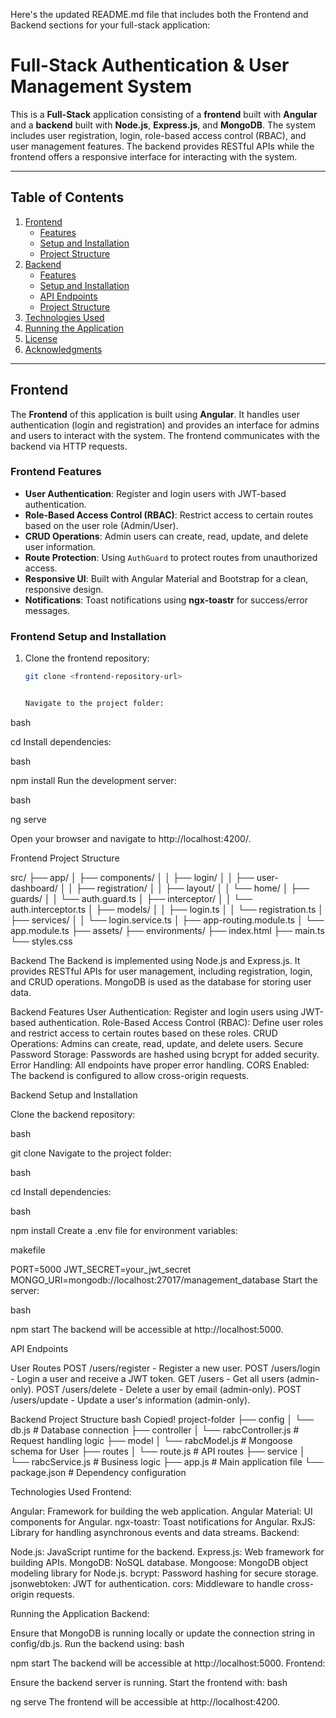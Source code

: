 Here's the updated README.md file that includes both the Frontend and Backend sections for your full-stack application:

# Full-Stack Authentication & User Management System

This is a **Full-Stack** application consisting of a **frontend** built with **Angular** and a **backend** built with **Node.js**, **Express.js**, and **MongoDB**. The system includes user registration, login, role-based access control (RBAC), and user management features. The backend provides RESTful APIs while the frontend offers a responsive interface for interacting with the system.

---

## Table of Contents

1. [Frontend](#frontend)
   - [Features](#frontend-features)
   - [Setup and Installation](#frontend-setup-and-installation)
   - [Project Structure](#frontend-project-structure)
2. [Backend](#backend)
   - [Features](#backend-features)
   - [Setup and Installation](#backend-setup-and-installation)
   - [API Endpoints](#api-endpoints)
   - [Project Structure](#backend-project-structure)
3. [Technologies Used](#technologies-used)
4. [Running the Application](#running-the-application)
5. [License](#license)
6. [Acknowledgments](#acknowledgments)

---

## Frontend

The **Frontend** of this application is built using **Angular**. It handles user authentication (login and registration) and provides an interface for admins and users to interact with the system. The frontend communicates with the backend via HTTP requests.

### Frontend Features

- **User Authentication**: Register and login users with JWT-based authentication.
- **Role-Based Access Control (RBAC)**: Restrict access to certain routes based on the user role (Admin/User).
- **CRUD Operations**: Admin users can create, read, update, and delete user information.
- **Route Protection**: Using `AuthGuard` to protect routes from unauthorized access.
- **Responsive UI**: Built with Angular Material and Bootstrap for a clean, responsive design.
- **Notifications**: Toast notifications using **ngx-toastr** for success/error messages.

### Frontend Setup and Installation

1. Clone the frontend repository:
   ```bash
   git clone <frontend-repository-url>


   Navigate to the project folder:

bash

cd <frontend-project-folder>
Install dependencies:

bash

npm install
Run the development server:

bash

ng serve


Open your browser and navigate to http://localhost:4200/.

Frontend Project Structure

src/
├── app/
│   ├── components/
│   │   ├── login/
│   │   ├── user-dashboard/
│   │   ├── registration/
│   │   ├── layout/
│   │   └── home/
│   ├── guards/
│   │   └── auth.guard.ts
│   ├── interceptor/
│   │   └── auth.interceptor.ts
│   ├── models/
│   │   ├── login.ts
│   │   └── registration.ts
│   ├── services/
│   │   └── login.service.ts
│   ├── app-routing.module.ts
│   └── app.module.ts
├── assets/
├── environments/
├── index.html
├── main.ts
└── styles.css

Backend
The Backend is implemented using Node.js and Express.js. It provides RESTful APIs for user management, including registration, login, and CRUD operations. MongoDB is used as the database for storing user data.

Backend Features
User Authentication: Register and login users using JWT-based authentication.
Role-Based Access Control (RBAC): Define user roles and restrict access to certain routes based on these roles.
CRUD Operations: Admins can create, read, update, and delete users.
Secure Password Storage: Passwords are hashed using bcrypt for added security.
Error Handling: All endpoints have proper error handling.
CORS Enabled: The backend is configured to allow cross-origin requests.

Backend Setup and Installation

Clone the backend repository:

bash

git clone <backend-repository-url>
Navigate to the project folder:

bash

cd <backend-project-folder>
Install dependencies:

bash

npm install
Create a .env file for environment variables:

makefile

PORT=5000
JWT_SECRET=your_jwt_secret
MONGO_URI=mongodb://localhost:27017/management_database
Start the server:

bash

npm start
The backend will be accessible at http://localhost:5000.

API Endpoints

User Routes
POST /users/register - Register a new user.
POST /users/login - Login a user and receive a JWT token.
GET /users - Get all users (admin-only).
POST /users/delete - Delete a user by email (admin-only).
POST /users/update - Update a user's information (admin-only).

Backend Project Structure
bash
Copied!
project-folder
├── config
│   └── db.js              # Database connection
├── controller
│   └── rabcController.js  # Request handling logic
├── model
│   └── rabcModel.js       # Mongoose schema for User
├── routes
│   └── route.js           # API routes
├── service
│   └── rabcService.js     # Business logic
├── app.js                 # Main application file
└── package.json           # Dependency configuration

Technologies Used
Frontend:

Angular: Framework for building the web application.
Angular Material: UI components for Angular.
ngx-toastr: Toast notifications for Angular.
RxJS: Library for handling asynchronous events and data streams.
Backend:

Node.js: JavaScript runtime for the backend.
Express.js: Web framework for building APIs.
MongoDB: NoSQL database.
Mongoose: MongoDB object modeling library for Node.js.
bcrypt: Password hashing for secure storage.
jsonwebtoken: JWT for authentication.
cors: Middleware to handle cross-origin requests.

Running the Application
Backend:

Ensure that MongoDB is running locally or update the connection string in config/db.js.
Run the backend using:
bash

npm start
The backend will be accessible at http://localhost:5000.
Frontend:

Ensure the backend server is running.
Start the frontend with:
bash

ng serve
The frontend will be accessible at http://localhost:4200.